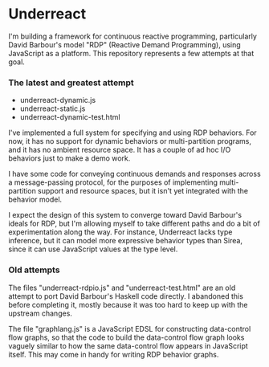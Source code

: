 Underreact
==========

I'm building a framework for continuous reactive programming,
particularly David Barbour's model "RDP" (Reactive Demand
Programming), using JavaScript as a platform. This repository
represents a few attempts at that goal.

### The latest and greatest attempt

* underreact-dynamic.js
* underreact-static.js
* underreact-dynamic-test.html

I've implemented a full system for specifying and using RDP behaviors.
For now, it has no support for dynamic behaviors or multi-partition
programs, and it has no ambient resource space. It has a couple of ad
hoc I/O behaviors just to make a demo work.

I have some code for conveying continuous demands and responses across
a message-passing protocol, for the purposes of implementing
multi-partition support and resource spaces, but it isn't yet
integrated with the behavior model.

I expect the design of this system to converge toward David Barbour's
ideals for RDP, but I'm allowing myself to take different paths and do
a bit of experimentation along the way. For instance, Underreact lacks
type inference, but it can model more expressive behavior types than
Sirea, since it can use JavaScript values at the type level.

### Old attempts

The files "underreact-rdpio.js" and "underreact-test.html" are an old
attempt to port David Barbour's Haskell code directly. I abandoned
this before completing it, mostly because it was too hard to keep up
with the upstream changes.

The file "graphlang.js" is a JavaScript EDSL for constructing
data-control flow graphs, so that the code to build the data-control
flow graph looks vaguely similar to how the same data-control flow
appears in JavaScript itself. This may come in handy for writing RDP
behavior graphs.
